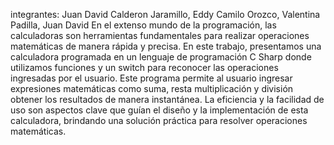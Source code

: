 integrantes: Juan David Calderon Jaramillo, Eddy Camilo Orozco, Valentina Padilla, Juan David 
En el extenso mundo de la programación, las calculadoras son herramientas fundamentales para realizar operaciones matemáticas de manera rápida y precisa. En este trabajo, presentamos una calculadora programada en un lenguaje de programación  C Sharp donde utilizamos funciones y un switch para reconocer las operaciones ingresadas por el usuario. Este programa permite al usuario ingresar expresiones matemáticas como suma, resta multiplicación y división obtener los resultados de manera instantánea. La eficiencia y la facilidad de uso son aspectos clave que guían el diseño y la implementación de esta calculadora, brindando una solución práctica para resolver operaciones matemáticas.
